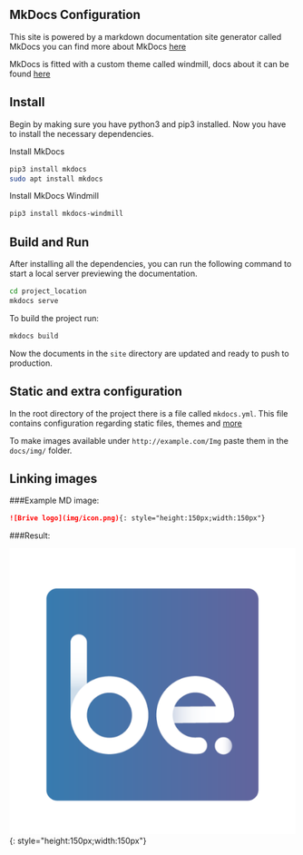 

## MkDocs Configuration

This site is powered by a markdown documentation site generator called MkDocs you can find more about MkDocs [here][linkmk]

[linkmk]: https://www.mkdocs.org/

MkDocs is fitted with a custom theme called windmill, docs about it can be found [here][linkwindmill]

[linkwindmill]: https://github.com/gristlabs/mkdocs-windmill

## Install

Begin by making sure you have python3 and pip3 installed. Now you have to install the necessary dependencies.

Install MkDocs

```bash
pip3 install mkdocs
sudo apt install mkdocs
```

Install MkDocs Windmill

```bash
pip3 install mkdocs-windmill
```

## Build and Run

After installing all the dependencies, you can run the following command to start a local server previewing the documentation.

```bash
cd project_location
mkdocs serve
```

To build the project run:

```bash
mkdocs build
```

Now the documents in the `site` directory are updated and ready to push to production.

## Static and extra configuration

In the root directory of the project there is a file called `mkdocs.yml`. This file contains configuration regarding static files, themes and [more][morelink]

[morelink]: https://www.mkdocs.org/user-guide/configuration/

To make images available under `http://example.com/Img` paste them in the `docs/img/` folder.


## Linking images

###Example MD image:

```md
![Brive logo](img/icon.png){: style="height:150px;width:150px"}
```

###Result:

![Brive logo](img/icon.png){: style="height:150px;width:150px"}
